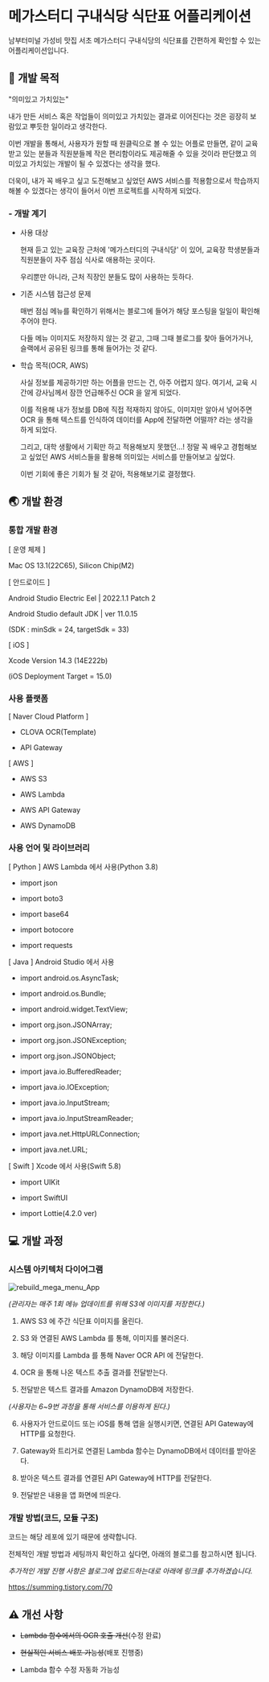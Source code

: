 # 메가스터디 구내식당 식단표 어플리케이션

남부터미널 가성비 맛집 서초 메가스터디 구내식당의 식단표를 간편하게 확인할 수 있는 어플리케이션입니다.


## 🎯 개발 목적

"의미있고 가치있는"

내가 만든 서비스 혹은 작업들이 의미있고 가치있는 결과로 이어진다는 것은 굉장히 보람있고 뿌듯한 일이라고 생각한다.

이번 개발을 통해서, 사용자가 원할 때 원클릭으로 볼 수 있는 어플로 만들면, 같이 교육받고 있는 분들과 직원분들께 작은 편리함이라도 제공해줄 수 있을 것이라 판단했고 의미있고 가치있는 개발이 될 수 있겠다는 생각을 했다.

더욱이, 내가 꼭 배우고 싶고 도전해보고 싶었던 AWS 서비스를 적용함으로서 학습까지 해볼 수 있겠다는 생각이 들어서 이번 프로젝트를 시작하게 되었다.


### - 개발 계기

- 사용 대상

    현재 듣고 있는 교육장 근처에 '메가스터디의 구내식당' 이 있어, 교육장 학생분들과 직원분들이 자주 점심 식사로 애용하는 곳이다.

    우리뿐만 아니라, 근처 직장인 분들도 많이 사용하는 듯하다.


- 기존 시스템 접근성 문제

    매번 점심 메뉴를 확인하기 위해서는 블로그에 들어가 해당 포스팅을 일일이 확인해주어야 한다.
 
    다들 메뉴 이미지도 저장하지 않는 것 같고, 그때 그때 블로그를 찾아 들어가거나, 슬랙에서 공유된 링크를 통해 들어가는 것 같다.


- 학습 목적(OCR, AWS)

    사실 정보를 제공하기만 하는 어플을 만드는 건, 아주 어렵지 않다.
    여기서, 교육 시간에 강사님께서 잠깐 언급해주신 OCR 을 알게 되었다.

    이를 적용해 내가 정보를 DB에 직접 적재하지 않아도, 이미지만 알아서 넣어주면 OCR 을 통해 텍스트를 인식하여 데이터를 App에 전달하면 어떨까? 라는 생각을 하게 되었다.

    그리고, 대학 생활에서 기획만 하고 적용해보지 못했던...! 정말 꼭 배우고 경험해보고 싶었던 AWS 서비스들을 활용해 의미있는 서비스를 만들어보고 싶었다.

    이번 기회에 좋은 기회가 될 것 같아, 적용해보기로 결정했다.


## 🌏 개발 환경


### 통합 개발 환경

[ 운영 체제 ]

Mac OS 13.1(22C65), Silicon Chip(M2)

[ 안드로이드 ]

Android Studio Electric Eel | 2022.1.1 Patch 2

Android Studio default JDK | ver 11.0.15

(SDK : minSdk = 24, targetSdk = 33)

[ iOS ]

Xcode Version 14.3 (14E222b)

(iOS Deployment Target = 15.0)


### 사용 플랫폼

[ Naver Cloud Platform ]

- CLOVA OCR(Template)

- API Gateway
 
[ AWS ]

- AWS S3

- AWS Lambda

- AWS API Gateway

- AWS DynamoDB

### 사용 언어 및 라이브러리

[ Python ] AWS Lambda 에서 사용(Python 3.8)

- import json

- import boto3

- import base64

- import botocore

- import requests
 

[ Java ] Android Studio 에서 사용

- import android.os.AsyncTask;

- import android.os.Bundle;

- import android.widget.TextView;

- import org.json.JSONArray;

- import org.json.JSONException;

- import org.json.JSONObject;

- import java.io.BufferedReader;

- import java.io.IOException;

- import java.io.InputStream;

- import java.io.InputStreamReader;

- import java.net.HttpURLConnection;

- import java.net.URL;


[ Swift ] Xcode 에서 사용(Swift 5.8)

- import UIKit

- import SwiftUI

- import Lottie(4.2.0 ver)


## 💻 개발 과정

### 시스템 아키텍처 다이어그램

![rebuild_mega_menu_App](https://github.com/Lee-SungMin/mega_menu_app/assets/55132964/bc2665b0-be0a-468a-8868-f8d5b51c02dd)

_(관리자는 매주 1회 메뉴 업데이트를 위해 S3에 이미지를 저장한다.)_

1. AWS S3 에 주간 식단표 이미지를 올린다.

2. S3 와 연결된 AWS Lambda 를 통해, 이미지를 불러온다.

3. 해당 이미지를 Lambda 를 통해 Naver OCR API 에 전달한다.

4. OCR 을 통해 나온 텍스트 추출 결과를 전달받는다.

5. 전달받은 텍스트 결과를 Amazon DynamoDB에 저장한다.

_(사용자는 6~9번 과정을 통해 서비스를 이용하게 된다.)_

6. 사용자가 안드로이드 또는 iOS를 통해 앱을 실행시키면, 연결된 API Gateway에 HTTP를 요청한다.

7. Gateway와 트리거로 연결된 Lambda 함수는 DynamoDB에서 데이터를 받아온다.

8. 받아온 텍스트 결과를 연결된 API Gateway에 HTTP를 전달한다.

9. 전달받은 내용을 앱 화면에 띄운다.


### 개발 방법(코드, 모듈 구조)

코드는 해당 레포에 있기 때문에 생략합니다.

전체적인 개발 방법과 세팅까지 확인하고 싶다면, 아래의 블로그를 참고하시면 됩니다.

_추가적인 개발 진행 사항은 블로그에 업로드하는대로 아래에 링크를 추가하겠습니다._

https://summing.tistory.com/70



## ⚠️ 개선 사항

- ~~Lambda 함수에서의 OCR 호출 개선~~(수정 완료)

- ~~현실적인 서비스 배포 가능성~~(배포 진행중)

- Lambda 함수 수정 자동화 가능성